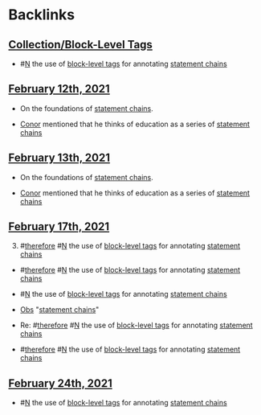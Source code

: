 
# Backlinks
## [Collection/Block-Level Tags](<Collection/Block-Level Tags.md>)
- #[N](<N.md>) the use of [block-level tags](<block-level tags.md>) for annotating [statement chains](<statement chains.md>)

## [February 12th, 2021](<February 12th, 2021.md>)
- On the foundations of [statement chains](<statement chains.md>).

- [Conor](<Conor.md>) mentioned that he thinks of education as a series of [statement chains](<statement chains.md>)

## [February 13th, 2021](<February 13th, 2021.md>)
- On the foundations of [statement chains](<statement chains.md>).

- [Conor](<Conor.md>) mentioned that he thinks of education as a series of [statement chains](<statement chains.md>)

## [February 17th, 2021](<February 17th, 2021.md>)
3. #[therefore](<therefore.md>) #[N](<N.md>) the use of [block-level tags](<block-level tags.md>) for annotating [statement chains](<statement chains.md>)

- #[therefore](<therefore.md>) #[N](<N.md>) the use of [block-level tags](<block-level tags.md>) for annotating [statement chains](<statement chains.md>)

- #[N](<N.md>) the use of [block-level tags](<block-level tags.md>) for annotating [statement chains](<statement chains.md>)

- [Obs](<Obs.md>) "[statement chains](<statement chains.md>)"

- Re: #[therefore](<therefore.md>) #[N](<N.md>) the use of [block-level tags](<block-level tags.md>) for annotating [statement chains](<statement chains.md>)

- #[therefore](<therefore.md>) #[N](<N.md>) the use of [block-level tags](<block-level tags.md>) for annotating [statement chains](<statement chains.md>)

## [February 24th, 2021](<February 24th, 2021.md>)
- #[N](<N.md>) the use of [block-level tags](<block-level tags.md>) for annotating [statement chains](<statement chains.md>)

